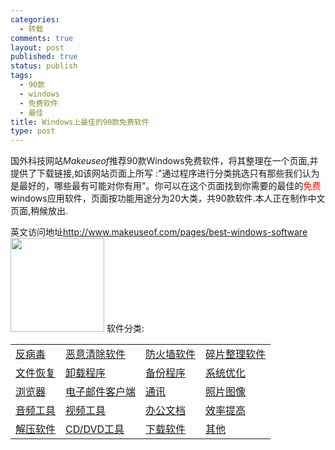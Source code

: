 ```yaml
--- 
categories: 
  - 转载
comments: true
layout: post
published: true
status: publish
tags: 
  - 90款
  - windows
  - 免费软件
  - 最佳
title: Windows上最佳的90款免费软件
type: post
---
```

国外科技网站<em>Makeuseof</em>推荐90款Windows免费软件，将其整理在一个页面,并提供了下载链接,如该网站页面上所写 :"通过程序进行分类挑选只有那些我们认为是最好的，哪些最有可能对你有用"。你可以在这个页面找到你需要的最佳的<span style="color: #ff0000;">免费</span>windows应用软件，页面按功能用途分为20大类，共90款软件.本人正在制作中文页面,稍候放出.

英文访问地址<a href="http://www.makeuseof.com/pages/best-windows-software">http://www.makeuseof.com/pages/best-windows-software</a>
<a href="/wp-content/uploads/2010/12/Screenshot-9.png"><img class="aligncenter size-thumbnail wp-image-62269" title="Screenshot-9" src="/wp-content/uploads/2010/12/Screenshot-9-150x150.png" alt="" width="150" height="150"></a>
软件分类:
<table cellspacing="15"><tbody>
<tr>
<td><a href="http://www.makeuseof.com/pages/best-windows-software#antivirus">反病毒</a></td>
<td><a href="http://www.makeuseof.com/pages/best-windows-software#malware">恶意清除软件</a></td>
<td><a href="http://www.makeuseof.com/pages/best-windows-software#firewall">防火墙软件
</a></td>
<td><a href="http://www.makeuseof.com/pages/best-windows-software#defrag">碎片整理软件</a></td>
</tr>
<tr>
<td><a href="http://www.makeuseof.com/pages/best-windows-software#recovery">文件恢复</a></td>
<td><a href="http://www.makeuseof.com/pages/best-windows-software#uninstallers">卸载程序</a></td>
<td><a href="http://www.makeuseof.com/pages/best-windows-software#backup">备份程序</a></td>
<td><a href="http://www.makeuseof.com/pages/best-windows-software#maintenance">系统优化</a></td>
</tr>
<tr>
<td><a href="http://www.makeuseof.com/pages/best-windows-software#browsers">浏览器</a></td>
<td><a href="http://www.makeuseof.com/pages/best-windows-software#email">电子邮件客户端</a></td>
<td><a href="http://www.makeuseof.com/pages/best-windows-software#communication">通讯</a></td>
<td><a href="http://www.makeuseof.com/pages/best-windows-software#image">照片图像</a></td>
</tr>
<tr>
<td><a href="http://www.makeuseof.com/pages/best-windows-software#audio">音频工具</a></td>
<td><a href="http://www.makeuseof.com/pages/best-windows-software#video">视频工具</a></td>
<td><a href="http://www.makeuseof.com/pages/best-windows-software#documents">办公文档</a></td>
<td><a href="http://www.makeuseof.com/pages/best-windows-software#productivity">效率提高</a></td>
</tr>
<tr>
<td><a href="http://www.makeuseof.com/pages/best-windows-software#archive">解压软件
</a></td>
<td><a href="http://www.makeuseof.com/pages/best-windows-software#cdtools">CD/DVD工具
</a></td>
<td><a href="http://www.makeuseof.com/pages/best-windows-software#download">下载软件</a></td>
<td><a href="http://www.makeuseof.com/pages/best-windows-software#other">其他</a></td>
</tr>
</tbody></table>
<!--more-->
